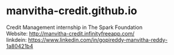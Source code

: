 # manvitha-credit.github.io
Credit Management internship in The Spark Foundation     
Website: http://manvitha-credit.infinityfreeapp.com/                                    
linkdein: https://www.linkedin.com/in/gopireddy-manvitha-reddy-1a80421b4
